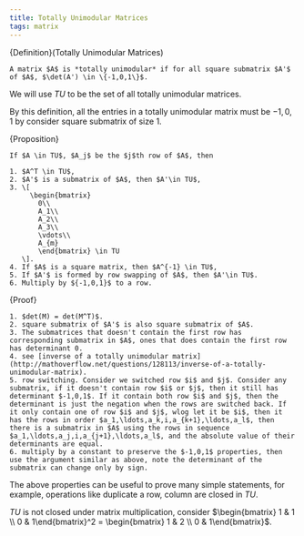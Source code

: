 ```yaml
---
title: Totally Unimodular Matrices
tags: matrix
---
```


{Definition}(Totally Unimodular Matrices)

    A matrix $A$ is *totally unimodular* if for all square submatrix $A'$ of $A$, $\det(A') \in \{-1,0,1\}$. 

We will use $TU$ to be the set of all totally unimodular matrices.

By this definition, all the entries in a totally unimodular matrix must be $-1,0,1$ by consider square submatrix of size $1$.

{Proposition}
    
    If $A \in TU$, $A_j$ be the $j$th row of $A$, then 
    
    1. $A^T \in TU$,
    2. $A'$ is a submatrix of $A$, then $A'\in TU$,
    3. \[
         \begin{bmatrix}
           0\\
           A_1\\
           A_2\\
           A_3\\
           \vdots\\
           A_{m}
           \end{bmatrix} \in TU
       \].
    4. If $A$ is a square matrix, then $A^{-1} \in TU$,
    5. If $A'$ is formed by row swapping of $A$, then $A'\in TU$.
    6. Multiply by ${-1,0,1}$ to a row.
    
    
{Proof}

    1. $det(M) = det(M^T)$.
    2. square submatrix of $A'$ is also square submatrix of $A$.
    3. The submatrices that doesn't contain the first row has corresponding submatrix in $A$, ones that does contain the first row has determinant 0.   
    4. see [inverse of a totally unimodular matrix](http://mathoverflow.net/questions/128113/inverse-of-a-totally-unimodular-matrix).
    5. row switching. Consider we switched row $i$ and $j$. Consider any submatrix, if it doesn't contain row $i$ or $j$, then it still has determinant $-1,0,1$. If it contain both row $i$ and $j$, then the determinant is just the negation when the rows are switched back. If it only contain one of row $i$ and $j$, wlog let it be $i$, then it has the rows in order $a_1,\ldots,a_k,i,a_{k+1},\ldots,a_l$, then there is a submatrix in $A$ using the rows in sequence $a_1,\ldots,a_j,i,a_{j+1},\ldots,a_l$, and the absolute value of their determinants are equal. 
    6. multiply by a constant to preserve the $-1,0,1$ properties, then use the argument similar as above, note the determinant of the submatrix can change only by sign.

     
The above properties can be useful to prove many simple statements, for example, operations like duplicate a row, column are closed in $TU$.

$TU$ is not closed under matrix multiplication, consider $\begin{bmatrix} 1 & 1 \\ 0 & 1\end{bmatrix}^2 = \begin{bmatrix} 1 & 2 \\ 0 & 1\end{bmatrix}$. 

